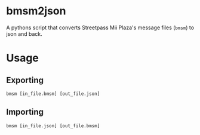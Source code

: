 # bmsm2json
A pythons script that converts Streetpass Mii Plaza's message files (`bmsm`) to json and back.

# Usage

## Exporting
```
bmsm [in_file.bmsm] [out_file.json]
```

## Importing 
```
bmsm [in_file.json] [out_file.bmsm]
```

